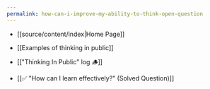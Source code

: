 ```yaml
---
permalink: how-can-i-improve-my-ability-to-think-open-question
---
```

- [[source/content/index|Home Page]]
- [[Examples of thinking in public]]
- [["Thinking In Public" log 🪵]]




- [[✅ "How can I learn effectively?" (Solved Question)]]